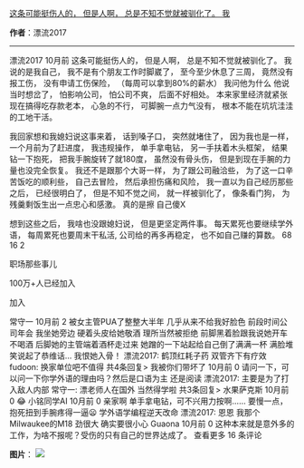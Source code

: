 

[这条可能挺伤人的， 但是人啊， 总是不知不觉就被驯化了。 我](https://m.okjike.com/originalPosts/666c2fe019d274e296964bee?s=ewoidSI6ICI1N2Y0ZGFjYWI2YzFlNTEzMDBiMDQyNmQiCn0=)

**作者**：漂流2017

---

漂流2017
10月前
这条可能挺伤人的，
但是人啊，
总是不知不觉就被驯化了。
我说的是我自己，
我不是有个朋友工作时脚崴了，
至今至少休息了三周，
竟然没有报工伤，
没有申请工伤保险，
（每周可以拿到80%的薪水）
我问他为什么
他说当时想岔了，
怕影响公司，
怕公司不爽，
后面不好相处。
本来家里经济就紧张
现在搞得吃存款老本，
心急的不行，
可脚腕一点力气没有，
根本不能在坑坑洼洼的工地干活。

我回家想和我媳妇说这事来着，
话到嗓子口，
突然就堵住了，
因为我也是一样，
一个月前为了赶进度，
我违规操作，
单手拿电钻，
另一手扶着木头框架，
结果钻一下抱死，
把我手腕旋转了就180度，
虽然没有骨头伤，
但是到现在手腕的力量也没完全恢复。
我还不是跟那个大哥一样，
为了跟公司融洽些，
为了这一口辛苦饭吃的顺利些，
自己去冒险，
然后承担伤痛和风险，
我一直以为自己经历那些之后，
已经很明白了，
但是不知不觉之间，
就一样被驯化了，
像条看门狗，
为残羹剩饭生出一点忠心和感激。
真的是擦
自己傻X

想到这些之后，
我啥也没跟媳妇说，
但是更坚定两件事。
每天累死也要继续学外语，
每周累死也要周末干私活,
公司给的再多再稳定，
也不如自己赚的算数。
68
16
2

职场那些事儿

100万+人已经加入

加入

常守一
10月前
2
被女主管PUA了整整大半年 几乎从来不给我好脸色
前段时间公司年会 我坐她旁边 硬着头皮给她敬酒 理所当然被拒绝
前脚黑着脸跟我说她开车不喝酒 后脚她的主管端着酒杯走过来
她蹭的一下站起给自己倒了满满一杯 满脸堆笑说起了恭维话…
我恨她入骨！
漂流2017: 鹤顶红耗子药 双管齐下有疗效
fudoon: 换家单位吧不值得
共4条回复>
我被你们带坏了
10月前
0
请问一下，可以问一下你学外语的理由吗？然后是口语为主 还是阅读
漂流2017: 主要是为了打入敌人内部
常守一: 漂老师人在国外 当然得学啦
共3条回复>
水果萨克斯
10月前
0
😂
小铭同学AI
10月前
0
亲家啊
单手拿电钻，可不兴用力按啊……
要慢一点，抱死扭到手腕疼得一逼😦
学外语学编程逆天改命
漂流2017: 恩恩 我那个Milwaukee的M18 劲很大 确实要很小心
Guaona
10月前
0
这种本来就是意外多的工作，为啥不报呢？受伤的只有自己的世界达成了。
查看更多 16 条评论

**图片**：
![](https://cdnv2.ruguoapp.com/FvORYTGMtx2opERnyJEyd0B4iJfpv3.png?imageMogr2/auto-orient/thumbnail/1500x2000%3E)